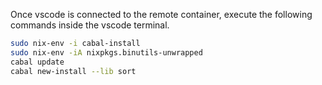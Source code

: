 Once vscode is connected to the remote container, execute the following commands inside the vscode terminal.

```bash
sudo nix-env -i cabal-install
sudo nix-env -iA nixpkgs.binutils-unwrapped
cabal update
cabal new-install --lib sort
```
